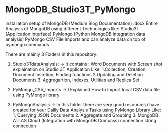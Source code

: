 # MongoDB_Studio3T_PyMongo

Installation setup of MongoDB (Medium Blog Documentation) .docx
Entire Analysis of MongoDB using different Technologies like:
Studio3T (Application Interface)
PyMongo (Python MongoDB integration data analysis)
PyMongo CSV File Imports and can analyze data on top of pymongo commands

There are mainly 3 Folders in this repository:

1. Studio3TdataAnalysis:
-> It contains : Word Documents with Screen shot explaination on Studio 3T Application 
    Like: 1.Collection, Creation, Document Insretion, Finding functions
          2.Updating and Deletion Documents
          3. Aggregartion, Indexes, Utilities and Replica Set
          
          
 2. PyMongo_CSV_Imports
 -> I Explained How to Import local CSV data file using PyMongo library
 
 
 3. PyMongoAnalysis
 -> In this folder there are very good resources i have created for your Dailiy Data Analysis Tasks using PyMongo Library
     Like: 1. Querying JSON Documents
           2. Aggregate and Grouping
           3. MongoDB ATLAS Cloud (Integration with MongoDB Compass) connection string connection
